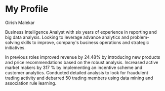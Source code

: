 # My Profile

Girish Malekar

Business Intelligence Analyst with six years of experience in reporting and big data analysis. Looking to leverage advance analytics and problem-solving skills to improve, company's business operations and strategic initiatives.

In previous roles improved revenue by 24.48% by introducing new products and price recommendations based on the robust analysis. Increased active market makers by 317 % by implementing an incentive scheme and customer analytics. Conducted detailed analysis to look for fraudulent trading activity and debarred 50 trading members using data mining and association rule learning. 

